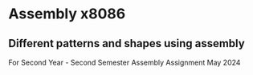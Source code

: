 # Assembly x8086

## Different patterns and shapes using assembly

For Second Year - Second Semester Assembly Assignment
May 2024
